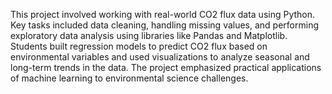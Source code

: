 This project involved working with real-world CO2 flux data using Python.
Key tasks included data cleaning, handling missing values, and performing exploratory
data analysis using libraries like Pandas and Matplotlib.
Students built regression models to predict CO2 flux based on environmental variables
and used visualizations to analyze seasonal and long-term trends in the data.
The project emphasized practical applications of machine learning to environmental
science challenges.

